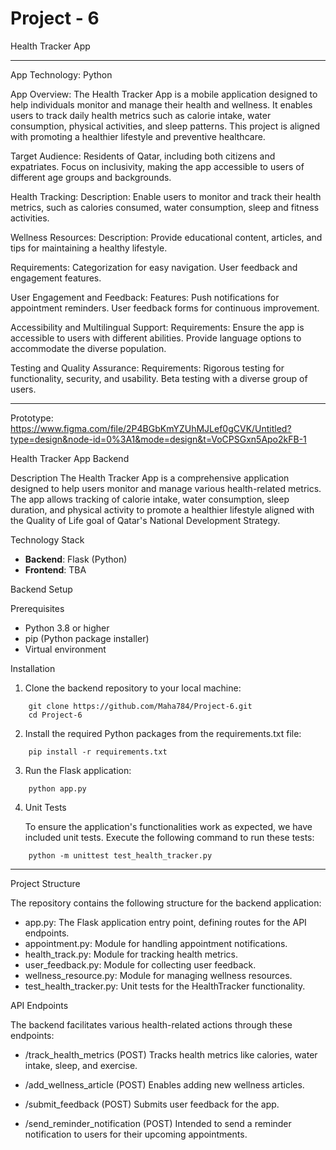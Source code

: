 # Project - 6

Health Tracker App

--------------------------------------------------------------------

App Technology:
    Python

App Overview:
  The Health Tracker App is a mobile application designed to help individuals monitor and manage their health and wellness. It enables users to track daily health metrics such as calorie intake, water consumption, physical activities, and sleep patterns. This project is aligned with promoting a healthier lifestyle and preventive healthcare.

Target Audience:
  Residents of Qatar, including both citizens and expatriates.
  Focus on inclusivity, making the app accessible to users of different age groups and backgrounds.

Health Tracking:
  Description:
    Enable users to monitor and track their health metrics, such as calories consumed, water consumption, sleep and fitness activities.

Wellness Resources:
  Description:
    Provide educational content, articles, and tips for maintaining a healthy lifestyle.

  Requirements:
    Categorization for easy navigation.
    User feedback and engagement features.

User Engagement and Feedback:
  Features:
    Push notifications for appointment reminders.
    User feedback forms for continuous improvement.

Accessibility and Multilingual Support:
  Requirements:
    Ensure the app is accessible to users with different abilities.
    Provide language options to accommodate the diverse population.

Testing and Quality Assurance:
  Requirements:
    Rigorous testing for functionality, security, and usability.
    Beta testing with a diverse group of users.

--------------------------------------------------------------------

Prototype:
https://www.figma.com/file/2P4BGbKmYZUhMJLef0gCVK/Untitled?type=design&node-id=0%3A1&mode=design&t=VoCPSGxn5Apo2kFB-1

Health Tracker App Backend

Description
The Health Tracker App is a comprehensive application designed to help users monitor and manage various health-related metrics. The app allows tracking of calorie intake, water consumption, sleep duration, and physical activity to promote a healthier lifestyle aligned with the Quality of Life goal of Qatar's National Development Strategy.

Technology Stack
- **Backend**: Flask (Python)
- **Frontend**: TBA

Backend Setup

Prerequisites
- Python 3.8 or higher
- pip (Python package installer)
- Virtual environment

Installation
1. Clone the backend repository to your local machine:
```
    git clone https://github.com/Maha784/Project-6.git
    cd Project-6
```
2. Install the required Python packages from the requirements.txt file:
```
    pip install -r requirements.txt
```
3. Run the Flask application:

```
    python app.py
```
4. Unit Tests

    To ensure the application's functionalities work as expected, we have included unit tests. Execute the following command to run these tests:
```
    python -m unittest test_health_tracker.py
```
--------------------------------------------------------------------

Project Structure

The repository contains the following structure for the backend application:

- app.py: The Flask application entry point, defining routes for the API endpoints.
- appointment.py: Module for handling appointment notifications.
- health_track.py: Module for tracking health metrics.
- user_feedback.py: Module for collecting user feedback.
- wellness_resource.py: Module for managing wellness resources.
- test_health_tracker.py: Unit tests for the HealthTracker functionality.

API Endpoints

The backend facilitates various health-related actions through these endpoints:

- /track_health_metrics (POST)
  Tracks health metrics like calories, water intake, sleep, and exercise.

- /add_wellness_article (POST)
  Enables adding new wellness articles.

- /submit_feedback (POST)
  Submits user feedback for the app.

- /send_reminder_notification (POST)
  Intended to send a reminder notification to users for their upcoming appointments.


